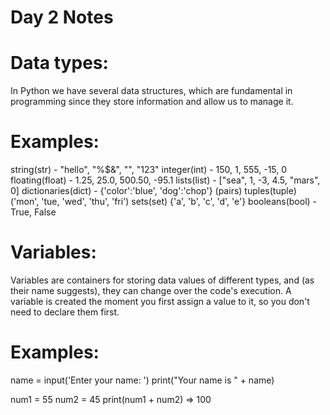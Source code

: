 # Day 2 Notes

# Data types:

In Python we have several data structures, which are fundamental in programming since they store information and allow us to manage it.

# Examples:

string(str) - "hello", "%$&", "", "123"
integer(int) - 150, 1, 555, -15, 0
floating(float) - 1.25, 25.0, 500.50, -95.1
lists(list) - ["sea", 1, -3, 4.5, "mars", 0]
dictionaries(dict) - {'color':'blue', 'dog':'chop'} (pairs)
tuples(tuple) ('mon', 'tue, 'wed', 'thu', 'fri')
sets(set) {'a', 'b', 'c', 'd', 'e'}
booleans(bool) - True, False

# Variables:

Variables are containers for storing data values of different types, and (as their name suggests), they can change over the code's execution. A variable is created the moment you first assign a value to it, so you don't need to declare them first.

# Examples:

name = input('Enter your name: ')
print("Your name is " + name)

num1 = 55
num2 = 45
print(num1 + num2)
=> 100
